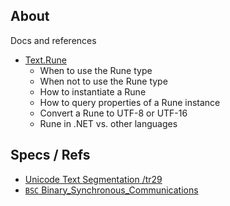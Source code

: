 ## About

Docs and references

- [Text.Rune](https://learn.microsoft.com/en-us/dotnet/api/system.text.rune?view=net-8.0)
  - When to use the Rune type
  - When not to use the Rune type
  - How to instantiate a Rune
  - How to query properties of a Rune instance
  - Convert a Rune to UTF-8 or UTF-16
  - Rune in .NET vs. other languages

## Specs / Refs

- [Unicode Text Segmentation /tr29](https://www.unicode.org/reports/tr29/)
- [`BSC` Binary_Synchronous_Communications](https://en.wikipedia.org/wiki/Binary_Synchronous_Communications)